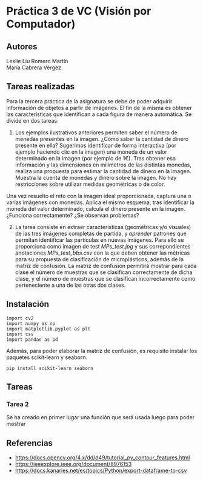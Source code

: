 # Práctica 3 de VC (Visión por Computador)

## Autores

Leslie Liu Romero Martín
<br>
María Cabrera Vérgez

## Tareas realizadas

Para la tercera práctica de la asignatura se debe de poder adquirir información de objetos a partir de imágenes. El fin de la misma es obtener las características que identifican a cada figura de manera automática. Se divide en dos tareas:

1. Los ejemplos ilustrativos anteriores permiten saber el número de monedas presentes en la imagen. ¿Cómo saber la cantidad de dinero presente en ella? Sugerimos identificar de forma interactiva (por ejemplo haciendo clic en la imagen) una moneda de un valor determinado en la imagen (por ejemplo de 1€). Tras obtener esa información y las dimensiones en milímetros de las distintas monedas, realiza una propuesta para estimar la cantidad de dinero en la imagen. Muestra la cuenta de monedas y dinero sobre la imagen. No hay restricciones sobre utilizar medidas geométricas o de color.

Una vez resuelto el reto con la imagen ideal proporcionada, captura una o varias imágenes con monedas. Aplica el mismo esquema, tras identificar la moneda del valor determinado, calcula el dinero presente en la imagen. ¿Funciona correctamente? ¿Se observan problemas?

2. La tarea consiste en extraer características (geométricas y/o visuales) de las tres imágenes completas de partida, y *aprender* patrones que permitan identificar las partículas en nuevas imágenes. Para ello se proporciona como imagen de test *MPs_test.jpg* y sus correpondientes anotaciones *MPs_test_bbs.csv* con la que deben obtener las métricas para su propuesta de clasificación de microplásticos, además de la matriz de confusión. La matriz de confusión permitirá mostrar para cada clase el número de muestras que se clasifican correctamente de dicha clase, y el número de muestras que se clasifican incorrectamente como perteneciente a una de las otras dos clases.



## Instalación
```
import cv2  
import numpy as np
import matplotlib.pyplot as plt
import csv
import pandas as pd
```

Además, para poder elaborar la matriz de confusión, es requisito instalar los paquetes scikit-learn y seaborn.

```
pip install scikit-learn seaborn
```

## Tareas

### Tarea 2

Se ha creado en primer lugar una función que será usada luego para poder mostrar

## Referencias

- https://docs.opencv.org/4.x/dd/d49/tutorial_py_contour_features.html
- https://ieeexplore.ieee.org/document/8976153
- https://docs.kanaries.net/es/topics/Python/export-dataframe-to-csv
